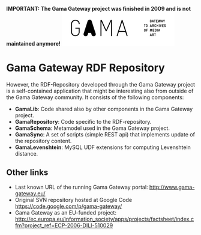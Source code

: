 **IMPORTANT: The Gama Gateway project was finished in 2009 and is not maintained anymore!**
![Gama Gateway logo](gama-gateway-logo.png)

# Gama Gateway RDF Repository 

However, the RDF-Repository developed through the Gama Gateway project is a self-contained application that might be interesting also from outside of the Gama Gateway community.
It consists of the following components:
 * **GamaLib**: Code shared also by other components in the Gama Gateway project.
 * **GamaRepository**: Code specific to the RDF-repository.
 * **GamaSchema**: Metamodel used in the Gama Gateway project.
 * **GamaSync**: A set of scripts (simple REST api) that implements update of the repository content.
 * **GamaLevenshtein**: MySQL UDF extensions for computing Levenshtein distance.


## Other links
* Last known URL of the running Gama Gateway portal: http://www.gama-gateway.eu/
* Original SVN repository hosted at Google Code https://code.google.com/p/gama-gateway/
* Gama Gateway as an EU-funded project: http://ec.europa.eu/information_society/apps/projects/factsheet/index.cfm?project_ref=ECP-2006-DILI-510029
